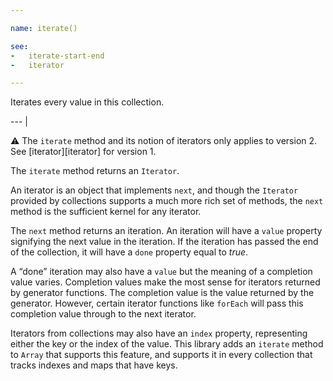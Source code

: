 ```yaml
---

name: iterate()

see:
-   iterate-start-end
-   iterator

---
```


Iterates every value in this collection.

--- |

:warning: The `iterate` method and its notion of iterators only applies to
version 2. See [iterator][iterator] for version 1.

The `iterate` method returns an `Iterator`.

An iterator is an object that implements `next`, and though the `Iterator` provided
by collections supports a much more rich set of methods, the `next` method is
the sufficient kernel for any iterator.

The `next` method returns an iteration.
An iteration will have a `value` property signifying the next value in the
iteration.
If the iteration has passed the end of the collection, it will have a `done`
property equal to *true*.

A “done” iteration may also have a `value` but the meaning of a completion value
varies.
Completion values make the most sense for iterators returned by generator
functions.
The completion value is the value returned by the generator.
However, certain iterator functions like `forEach` will pass this completion
value through to the next iterator.

Iterators from collections may also have an `index` property, representing
either the key or the index of the value.
This library adds an `iterate` method to `Array` that supports this feature, and
supports it in every collection that tracks indexes and maps that have keys.

